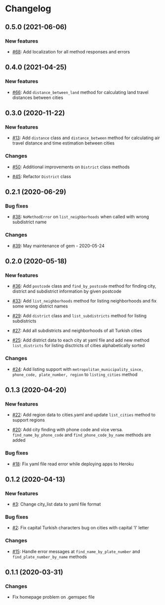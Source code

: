 # Changelog

## 0.5.0 (2021-06-06)

### New features

* [#68](https://github.com/sarslanoglu/turkish_cities/issues/68): Add localization for all method responses and errors

## 0.4.0 (2021-04-25)

### New features

* [#66](https://github.com/sarslanoglu/turkish_cities/issues/66): Add ```distance_between_land``` method for calculating land travel distances between cities

## 0.3.0 (2020-11-22)

### New features

* [#13](https://github.com/sarslanoglu/turkish_cities/issues/13): Add ```distance``` class and ```distance_between``` method for calculating air travel distance and time estimation between cities

### Changes

* [#50](https://github.com/sarslanoglu/turkish_cities/issues/50): Additional improvements on `District` class methods

* [#45](https://github.com/sarslanoglu/turkish_cities/issues/45): Refactor `District` class

## 0.2.1 (2020-06-29)

### Bug fixes

* [#38](https://github.com/sarslanoglu/turkish_cities/issues/38): ```NoMethodError``` on ```list_neighborhoods``` when called with wrong subdistrict name

### Changes

* [#39](https://github.com/sarslanoglu/turkish_cities/issues/39): May maintenance of gem - 2020-05-24

## 0.2.0 (2020-05-18)

### New features

* [#36](https://github.com/sarslanoglu/turkish_cities/issues/36): Add ```postcode``` class and ```find_by_postcode``` method for finding city, district and subdistrict information by given postcode

* [#33](https://github.com/sarslanoglu/turkish_cities/issues/33): Add ```list_neighborhoods``` method for listing neighborhoods and fix some wrong district names

* [#29](https://github.com/sarslanoglu/turkish_cities/issues/29): Add ```district``` class and ```list_subdistricts``` method for listing subdistricts

* [#27](https://github.com/sarslanoglu/turkish_cities/issues/27): Add all subdistricts and neighborhoods of all Turkish cities

* [#25](https://github.com/sarslanoglu/turkish_cities/issues/25): Add district data to each city at yaml file and add new method ```list_districts``` for listing disctricts of cities alphabetically sorted

### Changes

* [#24](https://github.com/sarslanoglu/turkish_cities/issues/24): Add listing support with ```metropolitan_municipality_since, phone_code, plate_number, region``` to ```listing_cities``` method

## 0.1.3 (2020-04-20)

### New features

* [#22](https://github.com/sarslanoglu/turkish_cities/issues/22): Add region data to cities.yaml and update ```list_cities``` method to support regions

* [#20](https://github.com/sarslanoglu/turkish_cities/issues/20): Add city finding with phone code and vice versa. ```find_name_by_phone_code``` and ```find_phone_code_by_name``` methods are added

### Bug fixes

* [#18](https://github.com/sarslanoglu/turkish_cities/issues/18): Fix yaml file read error while deploying apps to Heroku

## 0.1.2 (2020-04-13)

### New features

* [#3](https://github.com/sarslanoglu/turkish_cities/issues/3): Change city_list data to yaml file format

### Bug fixes

* [#2](https://github.com/sarslanoglu/turkish_cities/issues/2): Fix capital Turkish characters bug on cities with capital 'I' letter

### Changes

* [#15](https://github.com/sarslanoglu/turkish_cities/issues/15): Handle error messages at ```find_name_by_plate_number``` and ```find_plate_number_by_name``` methods

## 0.1.1 (2020-03-31)

### Changes

* Fix homepage problem on .gemspec file
